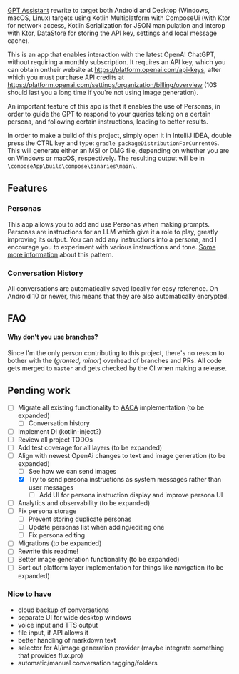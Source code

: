 [GPT Assistant](https://github.com/adriantache/GPTAssistant) rewrite to target both Android and Desktop (Windows, macOS,
Linux) targets using Kotlin Multiplatform with ComposeUi (with Ktor for network access, Kotlin Serialization for JSON
manipulation and interop with Ktor, DataStore for storing the API key, settings and local message cache).

This is an app that enables interaction with the latest OpenAI ChatGPT, without requiring a monthly subscription. It
requires an API key, which you can obtain ontheir website at https://platform.openai.com/api-keys, after which you must
purchase API credits at https://platform.openai.com/settings/organization/billing/overview (10$ should last you a long
time if you're not using image generation).

An important feature of this app is that it enables the use of Personas, in order to guide the GPT to respond to your
queries taking on a certain persona, and following certain instructions, leading to better results.

In order to make a build of this project, simply open it in IntelliJ IDEA, double press the CTRL key and type:
`gradle packageDistributionForCurrentOS`. This will generate either an MSI or DMG file, depending on whether you are on
Windows or macOS, respectively. The resulting output will be in `\composeApp\build\compose\binaries\main\`.

## Features

### Personas

This app allows you to add and use Personas when making prompts. Personas are instructions for an LLM which give it a
role to play, greatly improving its output. You can add any instructions into a persona, and I encourage you to
experiment with various instructions and tone.
[Some more information](https://ediscoverytoday.com/2024/02/13/the-persona-pattern-in-ai-interactions-artificial-intelligence-best-practices/)
about this pattern.

### Conversation History

All conversations are automatically saved locally for easy reference. On Android 10 or newer, this means that they are
also automatically encrypted.

## FAQ

#### Why don't you use branches?

Since I'm the only person contributing to this project, there's no reason to bother with the (*granted, minor*) overhead
of branches and PRs. All code gets merged to `master` and gets checked by the CI when making a release.

## Pending work

- [ ] Migrate all existing functionality to [AACA](https://adriantache.com/architecture) implementation (to be expanded)
  - [ ] Conversation history
- [ ] Implement DI (kotlin-inject?)
- [ ] Review all project TODOs
- [ ] Add test coverage for all layers (to be expanded)
- [ ] Align with newest OpenAi changes to text and image generation (to be expanded)
  - [ ] See how we can send images
  - [x] Try to send persona instructions as system messages rather than user messages
    - [ ] Add UI for persona instruction display and improve persona UI
- [ ] Analytics and observability (to be expanded)
- [ ] Fix persona storage
  - [ ] Prevent storing duplicate personas
  - [ ] Update personas list when adding/editing one
  - [ ] Fix persona editing
- [ ] Migrations (to be expanded)
- [ ] Rewrite this readme!
- [ ] Better image generation functionality (to be expanded)
- [ ] Sort out platform layer implementation for things like navigation (to be expanded)

### Nice to have

- cloud backup of conversations
- separate UI for wide desktop windows
- voice input and TTS output
- file input, if API allows it
- better handling of markdown text
- selector for AI/image generation provider (maybe integrate something that provides flux.pro)
- automatic/manual conversation tagging/folders

